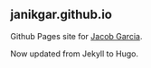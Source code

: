 janikgar.github.io
----
Github Pages site for [Jacob Garcia](https://github.com/janikgar).

Now updated from Jekyll to Hugo.

